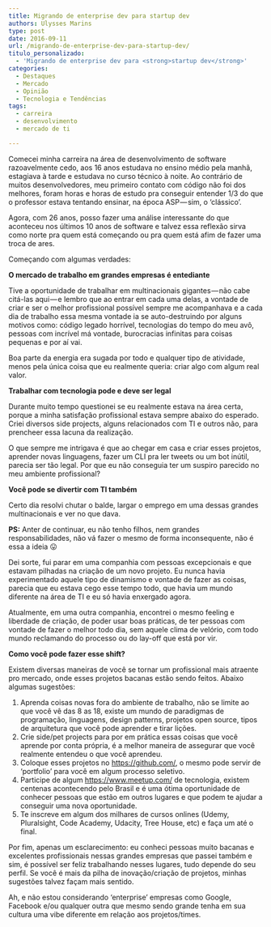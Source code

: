 ```yaml
---
title: Migrando de enterprise dev para startup dev
authors: Ulysses Marins
type: post
date: 2016-09-11
url: /migrando-de-enterprise-dev-para-startup-dev/
titulo_personalizado:
  - 'Migrando de enterprise dev para <strong>startup dev</strong>'
categories:
  - Destaques
  - Mercado
  - Opinião
  - Tecnologia e Tendências
tags:
  - carreira
  - desenvolvimento
  - mercado de ti

---
```

Comecei minha carreira na área de desenvolvimento de software razoavelmente cedo, aos 16 anos estudava no ensino médio pela manhã, estagiava à tarde e estudava no curso técnico à noite. Ao contrário de muitos desenvolvedores, meu primeiro contato com código não foi dos melhores, foram horas e horas de estudo pra conseguir entender 1/3 do que o professor estava tentando ensinar, na época ASP — sim, o ‘clássico’.

Agora, com 26 anos, posso fazer uma análise interessante do que aconteceu nos últimos 10 anos de software e talvez essa reflexão sirva como norte pra quem está começando ou pra quem está afim de fazer uma troca de ares.

Começando com algumas verdades:

<strong class="markup--strong markup--p-strong">O mercado de trabalho em grandes empresas é entediante</strong>

Tive a oportunidade de trabalhar em multinacionais gigantes — não cabe citá-las aqui — e lembro que ao entrar em cada uma delas, a vontade de criar e ser o melhor profissional possível sempre me acompanhava e a cada dia de trabalho essa mesma vontade ia se auto-destruindo por alguns motivos como: código legado horrível, tecnologias do tempo do meu avô, pessoas com incrível má vontade, burocracias infinitas para coisas pequenas e por aí vai.

Boa parte da energia era sugada por todo e qualquer tipo de atividade, menos pela única coisa que eu realmente queria: criar algo com algum real valor.

<strong class="markup--strong markup--p-strong">Trabalhar com tecnologia pode e deve ser legal</strong>

Durante muito tempo questionei se eu realmente estava na área certa, porque a minha satisfação profissional estava sempre abaixo do esperado. Criei diversos side projects, alguns relacionados com TI e outros não, para prencheer essa lacuna da realização.

O que sempre me intrigava é que ao chegar em casa e criar esses projetos, aprender novas linguagens, fazer um CLI pra ler tweets ou um bot inútil, parecia ser tão legal. Por que eu não conseguia ter um suspiro parecido no meu ambiente profissional?

<strong class="markup--strong markup--p-strong">Você pode se divertir com TI também</strong>

Certo dia resolvi chutar o balde, largar o emprego em uma dessas grandes multinacionais e ver no que dava.

<strong class="markup--strong markup--p-strong">PS:</strong> Anter de continuar, eu não tenho filhos, nem grandes responsabilidades, não vá fazer o mesmo de forma inconsequente, não é essa a ideia 😛

Dei sorte, fui parar em uma companhia com pessoas excepcionais e que estavam pilhadas na criação de um novo projeto. Eu nunca havia experimentado aquele tipo de dinamismo e vontade de fazer as coisas, parecia que eu estava cego esse tempo todo, que havia um mundo diferente na área de TI e eu só havia enxergado agora.

Atualmente, em uma outra companhia, encontrei o mesmo feeling e liberdade de criação, de poder usar boas práticas, de ter pessoas com vontade de fazer o melhor todo dia, sem aquele clima de velório, com todo mundo reclamando do processo ou do lay-off que está por vir.

<strong class="markup--strong markup--p-strong">Como você pode fazer esse shift?</strong>

Existem diversas maneiras de você se tornar um profissional mais atraente pro mercado, onde esses projetos bacanas estão sendo feitos. Abaixo algumas sugestões:

  1. Aprenda coisas novas fora do ambiente de trabalho, não se limite ao que você vê das 8 as 18, existe um mundo de paradigmas de programação, linguagens, design patterns, projetos open source, tipos de arquitetura que você pode aprender e tirar lições.
  2. Crie side/pet projects para por em prática essas coisas que você aprende por conta própria, é a melhor maneira de assegurar que você realmente entendeu o que você aprendeu.
  3. Coloque esses projetos no <a class="markup--anchor markup--li-anchor" href="https://github.com/" target="_blank" rel="nofollow">https://github.com/</a>, o mesmo pode servir de ‘portfolio’ para você em algum processo seletivo.
  4. Participe de algum <a class="markup--anchor markup--li-anchor" href="https://www.meetup.com/" target="_blank" rel="nofollow">https://www.meetup.com/</a> de tecnologia, existem centenas acontecendo pelo Brasil e é uma ótima oportunidade de conhecer pessoas que estão em outros lugares e que podem te ajudar a conseguir uma nova oportunidade.
  5. Te inscreve em algum dos milhares de cursos onlines (Udemy, Pluralsight, Code Academy, Udacity, Tree House, etc) e faça um até o final.

Por fim, apenas um esclarecimento: eu conheci pessoas muito bacanas e excelentes profissionais nessas grandes empresas que passei também e sim, é possível ser feliz trabalhando nesses lugares, tudo depende do seu perfil. Se você é mais da pilha de inovação/criação de projetos, minhas sugestões talvez façam mais sentido.

Ah, e não estou considerando ‘enterprise’ empresas como Google, Facebook e/ou qualquer outra que mesmo sendo grande tenha em sua cultura uma vibe diferente em relação aos projetos/times.